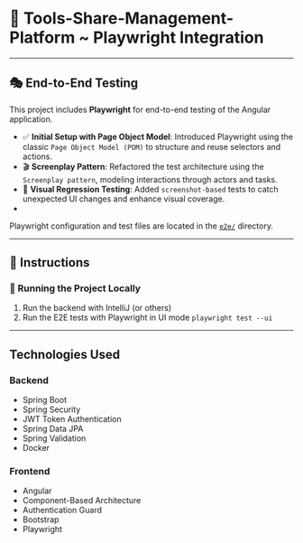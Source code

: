 # 🔧 Tools-Share-Management-Platform ~ Playwright Integration

----

## 🎭 End-to-End Testing 
This project includes **Playwright** for end-to-end testing of the Angular application.

- ✅ **Initial Setup with Page Object Model**: Introduced Playwright using the classic `Page Object Model (POM)` to structure and reuse selectors and actions.
- 🎬 **Screenplay Pattern**: Refactored the test architecture using the `Screenplay pattern`, modeling interactions through actors and tasks.
- 📸 **Visual Regression Testing**: Added `screenshot-based` tests to catch unexpected UI changes and enhance visual coverage.
- 

Playwright configuration and test files are located in the [`e2e/`](https://github.com/ferrara94/Tools-Share-Management-Platform/tree/tests/playwright-integration/tool-sharing-ui/e2e) directory.

---

## 📝 Instructions

### 🚀 Running the Project Locally

1. Run the backend with IntelliJ (or others)
2. Run the E2E tests with Playwright in UI mode `playwright test --ui`

---
## Technologies Used

### Backend
- Spring Boot
- Spring Security 
- JWT Token Authentication
- Spring Data JPA
- Spring Validation
- Docker

### Frontend
- Angular
- Component-Based Architecture
- Authentication Guard
- Bootstrap
- Playwright 



